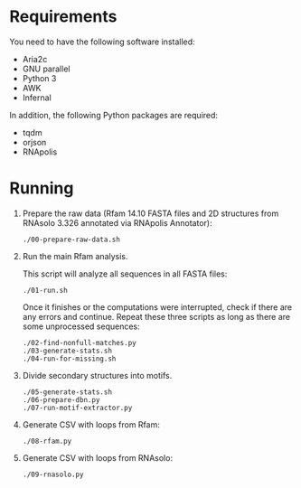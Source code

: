 # Requirements

You need to have the following software installed:

- Aria2c
- GNU parallel
- Python 3
- AWK
- Infernal

In addition, the following Python packages are required:

- tqdm
- orjson
- RNApolis

# Running

1. Prepare the raw data (Rfam 14.10 FASTA files and 2D structures from RNAsolo 3.326 annotated via RNApolis Annotator):

   ```
   ./00-prepare-raw-data.sh
   ```

2. Run the main Rfam analysis.

   This script will analyze all sequences in all FASTA files:

   ```
   ./01-run.sh
   ```

   Once it finishes or the computations were interrupted, check if there are any errors and continue. Repeat these three scripts as long as there are some unprocessed sequences:

   ```
   ./02-find-nonfull-matches.py
   ./03-generate-stats.sh
   ./04-run-for-missing.sh
   ```

3. Divide secondary structures into motifs.

   ```
   ./05-generate-stats.sh
   ./06-prepare-dbn.py
   ./07-run-motif-extractor.py
   ```

4. Generate CSV with loops from Rfam:

   ```
   ./08-rfam.py
   ```

5. Generate CSV with loops from RNAsolo:

   ```
   ./09-rnasolo.py
   ```
